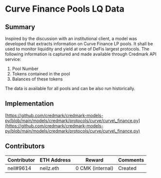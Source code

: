 # Curve Finance Pools LQ Data

## Summary

Inspired by the discussion with an institutional client, a model was developed that extracts information on Curve Finance LP pools. It shall be used to monitor liquidity and yield at one of DeFis largest protocols. The following information is captured and made available through Credmark API service:

1. Pool Number
2. Tokens contained in the pool
3. Balances of these tokens

The data is available for all pools and can be also run historically.

## Implementation

[https://github.com/credmark/credmark-models-py/blob/main/models/credmark/protocols/curve/curve\_finance.py](https://github.com/credmark/credmark-models-py/blob/main/models/credmark/protocols/curve/curve\_finance.py)

## Contributors

| Contributor | ETH Address | Reward           | Comments |
| ----------- | ----------- | ---------------- | -------- |
| neil#9614   | neilz.eth   | 0 CMK (internal) | Created  |
